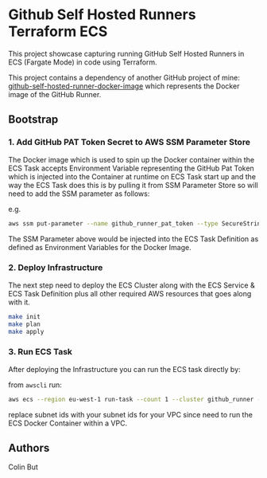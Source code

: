 # Github Self Hosted Runners Terraform ECS

This project showcase capturing running GitHub Self Hosted Runners in ECS (Fargate Mode) in code using Terraform.

This project contains a dependency of another GitHub project of mine: [github-self-hosted-runner-docker-image](https://github.com/colinbut/github-self-hosted-runner-docker-image) which represents the Docker image of the GitHub Runner.

## Bootstrap

### 1. Add GitHub PAT Token Secret to AWS SSM Parameter Store

The Docker image which is used to spin up the Docker container within the ECS Task accepts Environment Variable representing the GitHub Pat Token which is injected into the Container at runtime on ECS Task start up and the way the ECS Task does this is by pulling it from SSM Parameter Store so will need to add the SSM parameter as follows:

e.g. 

```bash
aws ssm put-parameter --name github_runner_pat_token --type SecureString --value [Your GitHub Pat Token]
```

The SSM Parameter above would be injected into the ECS Task Definition as defined as Environment Variables for the Docker Image.

### 2. Deploy Infrastructure

The next step need to deploy the ECS Cluster along with the ECS Service & ECS Task Definition plus all other required AWS resources that goes along with it.

```bash
make init
make plan
make apply
```

### 3. Run ECS Task

After deploying the Infrastructure you can run the ECS task directly by:

from `awscli` run:

```bash
aws ecs --region eu-west-1 run-task --count 1 --cluster github_runner --task-definition github-runner-task:3 --network-configuration "awsvpcConfiguration={subnets=['subnet-85da92cd','subnet-2d255d4b','subnet-e14ef4bb'],securityGroups=['sg-2274d256'],assignPublicIp='ENABLED'}" --launch-type FARGATE
```

replace subnet ids with your subnet ids for your VPC since need to run the ECS Docker Container within a VPC.

## Authors

Colin But
